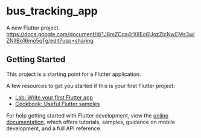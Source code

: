 # bus_tracking_app

A new Flutter project.
https://docs.google.com/document/d/1J8mZCqa4rXIlEo6UozZicNwEMs3wlZNIlBo16mo5qTg/edit?usp=sharing
## Getting Started

This project is a starting point for a Flutter application.

A few resources to get you started if this is your first Flutter project:

- [Lab: Write your first Flutter app](https://docs.flutter.dev/get-started/codelab)
- [Cookbook: Useful Flutter samples](https://docs.flutter.dev/cookbook)

For help getting started with Flutter development, view the
[online documentation](https://docs.flutter.dev/), which offers tutorials,
samples, guidance on mobile development, and a full API reference.
